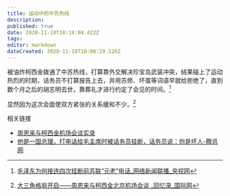 ```yaml
---
title: 运动中的中苏热线
description: 
published: true
date: 2020-11-18T10:14:04.422Z
tags: 
editor: markdown
dateCreated: 2020-11-18T10:08:29.526Z
---
```


被油炸柯西金拨通了中苏热线，打算靠外交解决珍宝岛武装冲突，结果碰上了运动热烈的时期，话务员不打算报告上去，并用苏修、坏蛋等词语早就给拒绝了，直到数个月之后的胡志明去世，靠葬礼才进行约定了会见的时间。[^ARTI13]

[^ARTI13]: [毛泽东为何接连四次挂断前苏联“元老”电话_网络新闻联播_央视网](https://web.archive.org/web/20201118082330/http://news.cntv.cn/2012/10/16/ARTI1350357184374164_2.shtml)

显然因为这次会面使双方紧张的关系缓和不少。[^1294368]

[^1294368]: [大三角格局开启——周恩来与柯西金北京机场会谈 _回忆录_国际网](https://web.archive.org/web/20190611132941/http://memo.cfisnet.com/2013/0128/1294368.html)

相关链接

+ [周恩来与柯西金机场会谈实录](https://web.archive.org/web/20201009035356/http://www.dswxyjy.org.cn/n1/2019/0228/c423726-30942247.html)
+ [他是一国总理，打电话给毛主席时被话务员挂断，话务员说：你是坏人-腾讯网](https://archive.is/ymluA "https://new.qq.com/omn/20180529/20180529A0F8XY.html")
